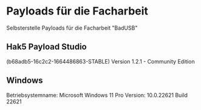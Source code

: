 # Payloads für die Facharbeit
Selbsterstelle Payloads für die Facharbeit "BadUSB"


## Hak5 Payload Studio
(b68adb5-16c2c2-1664486863-STABLE)
Version 1.2.1 - Community Edition

## Windows
Betriebsystemname:	Microsoft Windows 11 Pro
Version:            10.0.22621 Build 22621
